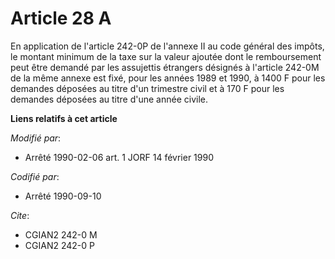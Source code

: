 # Article 28 A

En application de l'article 242-0P de l'annexe II au code général des impôts, le montant minimum de la taxe sur la valeur
ajoutée dont le remboursement peut être demandé par les assujettis étrangers désignés à l'article 242-0M de la même annexe
est fixé, pour les années 1989 et 1990, à 1400 F pour les demandes déposées au titre d'un trimestre civil et à 170 F pour les
demandes déposées au titre d'une année civile.

**Liens relatifs à cet article**

_Modifié par_:

  - Arrêté 1990-02-06 art. 1 JORF 14 février 1990

_Codifié par_:

  - Arrêté 1990-09-10

_Cite_:

  - CGIAN2 242-0 M
  - CGIAN2 242-0 P
